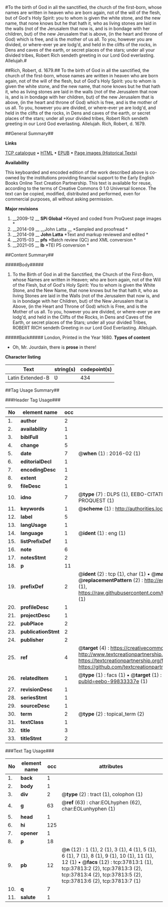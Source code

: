 #To the birth of God in all the sanctified, the church of the first-born, whose names are written in heaven who are born again, not of the will of the flesh, but of God's Holy Spirit: you to whom is given the white stone, and the new name, that none knows but he that hath it, who as living stones are laid in the walls (not of the Jerusalem that now is, and is in bondage with her children, but) of the new Jerusalem that is above, (in the heart and throne of God) which is free, and is the mother of us all. To you, however you are divided, or where-ever ye are lodg'd, and held in the clifts of the rocks, in Dens and caves of the earth, or secret places of the stars; under all your divided tribes, Robert Rich sendeth greeting in our Lord God everlasting. Allelujah.#

##Rich, Robert, d. 1679.##
To the birth of God in all the sanctified, the church of the first-born, whose names are written in heaven who are born again, not of the will of the flesh, but of God's Holy Spirit: you to whom is given the white stone, and the new name, that none knows but he that hath it, who as living stones are laid in the walls (not of the Jerusalem that now is, and is in bondage with her children, but) of the new Jerusalem that is above, (in the heart and throne of God) which is free, and is the mother of us all. To you, however you are divided, or where-ever ye are lodg'd, and held in the clifts of the rocks, in Dens and caves of the earth, or secret places of the stars; under all your divided tribes, Robert Rich sendeth greeting in our Lord God everlasting. Allelujah.
Rich, Robert, d. 1679.

##General Summary##

**Links**

[TCP catalogue](http://www.ota.ox.ac.uk/tcp/)  • 
[HTML](http://tei.it.ox.ac.uk/tcp/Texts-HTML/free/A57/A57219.html)  • 
[EPUB](http://tei.it.ox.ac.uk/tcp/Texts-EPUB/free/A57/A57219.epub) • 
[Page images (Historical Texts)](https://historicaltexts.jisc.ac.uk/eebo-99833337e)

**Availability**

This keyboarded and encoded edition of the work described above is co-owned by the
    institutions providing financial support to the Early English Books Online Text Creation
    Partnership. This text is available for reuse, according to the terms of  Creative Commons 0 1.0 Universal
    licence. The text can be copied, modified, distributed and performed, even for commercial
    purposes, all without asking permission.

**Major revisions**

1. __2009-12 __ __SPi Global__ *Keyed and coded from ProQuest page images *
1. __2014-09 __ __John Latta __ *Sampled and proofread *
1. __2014-09 __ __John Latta__ *Text and markup reviewed and edited *
1. __2015-03 __ __pfs__ *Batch review (QC) and XML conversion *
1. __2021-05 __ __lb__ *TEI P5 conversion *

##Content Summary##

#####Body#####

1. To the Birth of God in all the Sanctified, the Church of the First-Born, whose Names are written in Heaven; who are born again, not of the Will of the Flesh, but of God's Holy Spirit: You to whom is given the White Stone, and the New Name, that none knows but he that hath it, who as living Stones are laid in the Walls (not of the Jerusalem that now is, and is in bondage with her Children, but) of the New Jerusalem that is Above, (in the Heart and Throne of God) which is Free, and is the Mother of us all. To you, however you are divided, or where-ever ye are lodg'd, and held in the Clifts of the Rocks, in Dens and Caves of the Earth, or secret places of the Stars; under all your divided Tribes, ROBERT RICH sendeth Greeting in our Lord God Everlasting. Allelujah.

#####Back#####
London, Printed in the Year 1680.
**Types of content**

  * Oh, Mr. Jourdain, there is **prose** in there!

**Character listing**


|Text|string(s)|codepoint(s)|
|---|---|---|
|Latin Extended-B|Ʋ|434|

##Tag Usage Summary##

###Header Tag Usage###

|No|element name|occ|attributes|
|---|---|---|---|
|1.|__author__|2||
|2.|__availability__|1||
|3.|__biblFull__|1||
|4.|__change__|5||
|5.|__date__|7| @__when__ (1) : 2016-02 (1)|
|6.|__editorialDecl__|1||
|7.|__encodingDesc__|1||
|8.|__extent__|2||
|9.|__fileDesc__|1||
|10.|__idno__|7| @__type__ (7) : DLPS (1), EEBO-CITATION (1), VID (1), EEBO-PROQUEST (1), STC (2), PROQUEST (1)|
|11.|__keywords__|1| @__scheme__ (1) : http://authorities.loc.gov/ (1)|
|12.|__label__|5||
|13.|__langUsage__|1||
|14.|__language__|1| @__ident__ (1) : eng (1)|
|15.|__listPrefixDef__|1||
|16.|__note__|6||
|17.|__notesStmt__|2||
|18.|__p__|11||
|19.|__prefixDef__|2| @__ident__ (2) : tcp (1), char (1)  •  @__matchPattern__ (2) : ([0-9\-]+):([0-9IVX]+) (1), (.+) (1)  •  @__replacementPattern__ (2) : http://eebo.chadwyck.com/downloadtiff?vid=$1&page=$2 (1), https://raw.githubusercontent.com/textcreationpartnership/Texts/master/tcpchars.xml#$1 (1)|
|20.|__profileDesc__|1||
|21.|__projectDesc__|1||
|22.|__pubPlace__|2||
|23.|__publicationStmt__|2||
|24.|__publisher__|2||
|25.|__ref__|4| @__target__ (4) : https://creativecommons.org/publicdomain/zero/1.0/ (1), http://www.textcreationpartnership.org/docs/. (1), https://textcreationpartnership.org/faq/#faq05 (1), https://github.com/textcreationpartnership (1)|
|26.|__relatedItem__|1| @__type__ (1) : facs (1)  •  @__target__ (1) : https://data.historicaltexts.jisc.ac.uk/view?pubId=eebo-99833337e (1)|
|27.|__revisionDesc__|1||
|28.|__seriesStmt__|1||
|29.|__sourceDesc__|1||
|30.|__term__|2| @__type__ (2) : topical_term (2)|
|31.|__textClass__|1||
|32.|__title__|3||
|33.|__titleStmt__|2||


###Text Tag Usage###

|No|element name|occ|attributes|
|---|---|---|---|
|1.|__back__|1||
|2.|__body__|1||
|3.|__div__|2| @__type__ (2) : tract (1), colophon (1)|
|4.|__g__|63| @__ref__ (63) : char:EOLhyphen (62), char:EOLunhyphen (1)|
|5.|__head__|1||
|6.|__hi__|125||
|7.|__opener__|1||
|8.|__p__|18||
|9.|__pb__|12| @__n__ (12) : 1 (1), 2 (1), 3 (1), 4 (1), 5 (1), 6 (1), 7 (1), 8 (1), 9 (1), 10 (1), 11 (1), 12 (1)  •  @__facs__ (12) : tcp:37813:1 (1), tcp:37813:2 (2), tcp:37813:3 (2), tcp:37813:4 (2), tcp:37813:5 (2), tcp:37813:6 (2), tcp:37813:7 (1)|
|10.|__q__|7||
|11.|__salute__|1||
